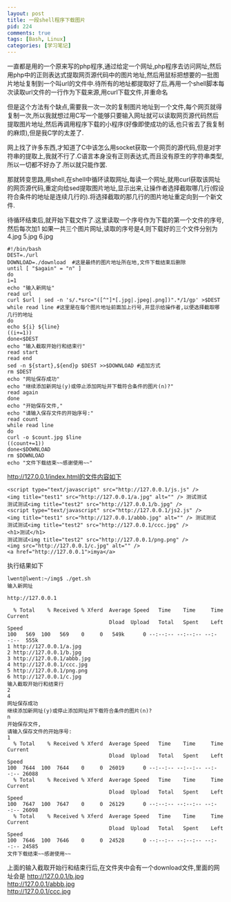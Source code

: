 ```yaml
---
layout: post
title: 一段shell程序下载图片
pid: 224
comments: true
tags: [Bash, Linux]
categories: [学习笔记]
---
```

一直都是用的一个原来写的php程序,通过给定一个网址,php程序去访问网址,然后用php中的正则表达式提取网页源代码中的图片地址,然后用鼠标把想要的一批图片地址复制到一个叫url的文件中.待所有的地址都提取好了后,再用一个shell脚本每次读取url文件的一行作为下载来源,用curl下载文件,并重命名

但是这个方法有个缺点,需要我一次一次的复制图片地址到一个文件,每个网页就得复制一次,所以我就想过用C写一个能够只要输入网址就可以读取网页源代码然后提取图片地址,然后再调用程序下载的小程序(好像即使成功的话,也只省去了我复制的麻烦),但是我C学的太差了.

网上找了许多东西,才知道了C中该怎么用socket获取一个网页的源代码,但是对字符串的提取上,我就不行了.C语言本身没有正则表达式,而且没有原生的字符串类型,所以一切都不好办了.所以就只能作罢.

那就转变思路,用shell,在shell中循环读取网址,每读一个网址,就用curl获取该网址的网页源代码,重定向给sed提取图片地址,显示出来,让操作者选择截取哪几行(假设符合条件的地址是连续几行的).将选择截取的那几行的图片地址重定向到一个新文件.

待循环结束后,就开始下载文件了.这里读取一个序号作为下载的第一个文件的序号,然后每次加1
如果一共三个图片网址,读取的序号是4,则下载好的三个文件分别为4.jpg 5.jpg 6.jpg

    #!/bin/bash
    DEST=./url
    DOWNLOAD=./download  #这是最终的图片地址所在地,文件下载结束后删除
    until [ "$again" = "n" ]
    do
    i=1
    echo "输入新网址"
    read url
    curl $url | sed -n 's/.*src="([^"]*[.jpg|.jpeg|.png])".*/1/gp' >$DEST
    while read line #这里是在每个图片地址前面加上行号,并显示给操作者,以便选择截取哪几行的地址
    do
    echo ${i} ${line}
    ((i+=1))
    done<$DEST
    echo "输入截取开始行和结束行"
    read start
    read end
    sed -n ${start},${end}p $DEST >>$DOWNLOAD #追加方式
    rm $DEST
    echo "网址保存成功"
    echo "继续添加新网址(y)或停止添加网址并下载符合条件的图片(n)?"
    read again
    done
    echo "开始保存文件,"
    echo "请输入保存文件的开始序号:"
    read count
    while read line
    do
    curl -o $count.jpg $line
    ((count+=1))
    done<$DOWNLOAD
    rm $DOWNLOAD
    echo "文件下载结束~~感谢使用~~"

http://127.0.0.1/index.html的文件内容如下

    <script type="text/javascript" src="http://127.0.0.1/js.js" />
    <img title="test1" src="http://127.0.0.1/a.jpg" alt="" /> 测试测试
    测试测试<img title="test2" src="http://127.0.0.1/b.jpg" />
    <script type="text/javascript" src="http://127.0.0.1/js2.js" />
    <img title="test1" src="http://127.0.0.1/abbb.jpg" alt="" /> 测试测试
    测试测试<img title="test2" src="http://127.0.0.1/ccc.jpg" />
    <h1>测试</h1>
    测试测试<img title="test2" src="http://127.0.0.1/png.png" />
    <img src="http://127.0.0.1/c.jpg" alt="" />
    <a href="http://127.0.0.1">imya</a>

执行结果如下

    lwent@lwent:~/img$ ./get.sh
    输入新网址

    http://127.0.0.1

      % Total    % Received % Xferd  Average Speed   Time    Time     Time  Current
                                     Dload  Upload   Total   Spent    Left  Speed
    100   569  100   569    0     0   549k      0 --:--:-- --:--:-- --:--:--  555k
    1 http://127.0.0.1/a.jpg
    2 http://127.0.0.1/b.jpg
    3 http://127.0.0.1/abbb.jpg
    4 http://127.0.0.1/ccc.jpg
    5 http://127.0.0.1/png.png
    6 http://127.0.0.1/c.jpg
    输入截取开始行和结束行
    2
    4
    网址保存成功
    继续添加新网址(y)或停止添加网址并下载符合条件的图片(n)?
    n
    开始保存文件,
    请输入保存文件的开始序号:
    1
      % Total    % Received % Xferd  Average Speed   Time    Time     Time  Current
                                     Dload  Upload   Total   Spent    Left  Speed
    100  7644  100  7644    0     0  26019      0 --:--:-- --:--:-- --:--:-- 26088
      % Total    % Received % Xferd  Average Speed   Time    Time     Time  Current
                                     Dload  Upload   Total   Spent    Left  Speed
    100  7647  100  7647    0     0  26129      0 --:--:-- --:--:-- --:--:-- 26098
      % Total    % Received % Xferd  Average Speed   Time    Time     Time  Current
                                     Dload  Upload   Total   Spent    Left  Speed
    100  7646  100  7646    0     0  24528      0 --:--:-- --:--:-- --:--:-- 24585
    文件下载结束~~感谢使用~~

上面的输入截取开始行和结束行后,在文件夹中会有一个download文件,里面的网址会是
http://127.0.0.1/b.jpg  
http://127.0.0.1/abbb.jpg  
http://127.0.0.1/ccc.jpg
